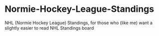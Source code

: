 # Normie-Hockey-League-Standings
NHL (Normie Hockey League) Standings, for those who (like me) want a slightly easier to read NHL Standings board
